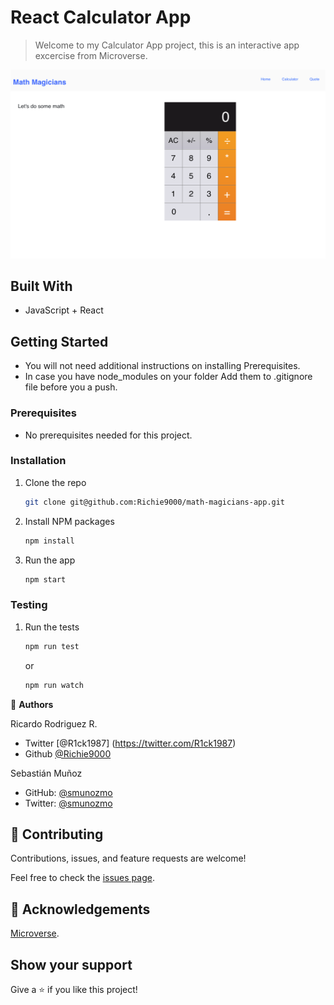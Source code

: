 # React Calculator App

> Welcome to my Calculator App project, this is an interactive app excercise from Microverse.


![screenshot](./screenshot.png)

## Built With

- JavaScript + React 

## Getting Started

* You will not need additional instructions on installing Prerequisites.
* In case you have node_modules on your folder Add them to .gitignore file before you a push.

### Prerequisites

* No prerequisites needed for this project.
### Installation

1. Clone the repo
   ```sh
   git clone git@github.com:Richie9000/math-magicians-app.git
   ```
2. Install NPM packages
   ```sh
   npm install
   ```
3. Run the app
   ```sh
   npm start
   ```

### Testing

1. Run the tests
   ```sh
   npm run test
   ```
   or
   ```sh
   npm run watch
   ```



👤 **Authors**

Ricardo Rodriguez R.

- Twitter [@R1ck1987] (https://twitter.com/R1ck1987)
- Github [@Richie9000](https://github.com/Richie9000)

Sebastián Muñoz

- GitHub: [@smunozmo](https://github.com/smunozmo)
- Twitter: [@smunozmo](https://twitter.com/smunozmo)


## 🤝 Contributing

Contributions, issues, and feature requests are welcome!

Feel free to check the [issues page](https://github.com/smunozmo/math-magicians-app/issues).


## 👋 Acknowledgements

[Microverse](https://www.microverse.org). 

## Show your support

Give a ⭐️ if you like this project!

